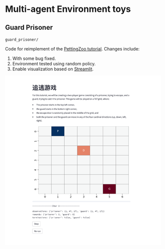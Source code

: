 # Multi-agent Environment toys

## Guard Prisoner
`guard_prisoner/`

Code for reimplement of the [PettingZoo tutorial](https://pettingzoo.farama.org/tutorials/environmentcreation/2-environment-logic/).
Changes include:
1. With some bug fixed. 
2. Environment tested using random policy.
3. Enable visualization based on [Streamlit](https://docs.streamlit.io).

![guard_prisoner](imgs/guard_prisoner.png)

